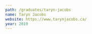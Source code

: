 ```yaml
---
path: /graduates/taryn-jacobs
name: Taryn Jacobs
website: https://www.tarynjacobs.ca/
year: 2019
---
```


